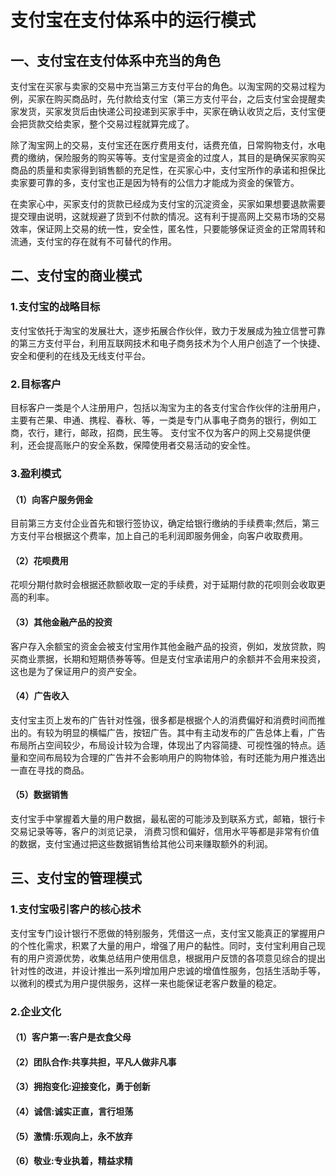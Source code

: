# 支付宝在支付体系中的运行模式 #
## 一、支付宝在支付体系中充当的角色 ##
支付宝在买家与卖家的交易中充当第三方支付平台的角色。以淘宝网的交易过程为例，买家在购买商品时，先付款给支付宝（第三方支付平台，之后支付宝会提醒卖家发货，买家发货后由快递公司投递到买家手中，买家在确认收货之后，支付宝便会把货款交给卖家，整个交易过程就算完成了。

除了淘宝网上的交易，支付宝还在医疗费用支付，话费充值，日常购物支付，水电费的缴纳，保险服务的购买等等。支付宝是资金的过度人，其目的是确保买家购买商品的质量和卖家得到销售额的充足性，在买家心中，支付宝所作的承诺和担保比卖家要可靠的多，支付宝也正是因为特有的公信力才能成为资金的保管方。

在卖家心中，买家支付的货款已经成为支付宝的沉淀资金，买家如果想要退款需要提交理由说明，这就规避了货到不付款的情况。这有利于提高网上交易市场的交易效率，保证网上交易的统一性，安全性，匿名性，只要能够保证资金的正常周转和流通，支付宝的存在就有不可替代的作用。
## 二、支付宝的商业模式 ##
### 1.支付宝的战略目标 ###
支付宝依托于淘宝的发展壮大，逐步拓展合作伙伴，致力于发展成为独立信誉可靠的第三方支付平台，利用互联网技术和电子商务技术为个人用户创造了一个快捷、安全和便利的在线及无线支付平台。
### 2.目标客户 ###
目标客户一类是个人注册用户，包括以淘宝为主的各支付宝合作伙伴的注册用户，主要有芒果、申通、携程、春秋、等，一类是专门从事电子商务的银行，例如工商，农行，建行，邮政，招商，民生等。 支付宝不仅为客户的网上交易提供便利，还会提高账户的安全系数，保障使用者交易活动的安全性。
### 3.盈利模式 ###
#### （1）向客户服务佣金 ####
目前第三方支付企业首先和银行签协议，确定给银行缴纳的手续费率;然后，第三方支付平台根据这个费率，加上自己的毛利润即服务佣金，向客户收取费用。
#### （2）花呗费用 ####
花呗分期付款时会根据还款额收取一定的手续费，对于延期付款的花呗则会收取更高的利率。
#### （3）其他金融产品的投资 ####
客户存入余额宝的资金会被支付宝用作其他金融产品的投资，例如，发放贷款，购买商业票据，长期和短期债券等等。但是支付宝承诺用户的余额并不会用来投资，这也是为了保证用户的资产安全。
#### （4）广告收入 ####
支付宝主页上发布的广告针对性强，很多都是根据个人的消费偏好和消费时间而推出的。有较为明显的横幅广告，按钮广告。其中有主动发布的广告总体上看，广告布局所占空间较少，布局设计较为合理，体现出了内容简捷、可视性强的特点。适量和空间布局较为合理的广告并不会影响用户的购物体验，有时还能为用户推选出一直在寻找的商品。
#### （5）数据销售 ####
支付宝手中掌握着大量的用户数据，最私密的可能涉及到联系方式，邮箱，银行卡交易记录等等，客户的浏览记录， 消费习惯和偏好，信用水平等都是非常有价值的数据，支付宝通过把这些数据销售给其他公司来赚取额外的利润。
## 三、支付宝的管理模式 ##
### 1.支付宝吸引客户的核心技术 ###
支付宝专门设计银行不愿做的特别服务，凭借这一点，支付宝又能真正的掌握用户的个性化需求，积累了大量的用户，增强了用户的黏性。同时，支付宝利用自己现有的用户资源优势，收集总结用户使用信息，根据用户反馈的各项意见综合的提出针对性的改进，并设计推出一系列增加用户忠诚的增值性服务，包括生活助手等，以微利的模式为用户提供服务，这样一来也能保证老客户数量的稳定。
### 2.企业文化 ###
#### （1）客户第一:客户是衣食父母 ####
#### （2）团队合作:共享共担，平凡人做非凡事 ####
#### （3）拥抱变化:迎接变化，勇于创新 ####
#### （4）诚信:诚实正直，言行坦荡 ####
#### （5）激情:乐观向上，永不放弃 ####
#### （6）敬业:专业执着，精益求精 ####

